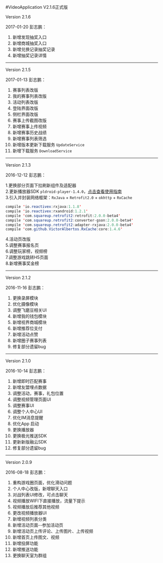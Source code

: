 #VideoApplication V2.1.6正式版

Version 2.1.6

2017-01-20 彭志鹏：

1. 新增发现抽奖入口
1. 新增商城抽奖入口
1. 新增兑换记录抽奖记录
1. 新增抽奖记录详情

***

Version 2.1.5

2017-01-13 彭志鹏：

1. 赛事列表改版
1. 我的赛事列表改版
1. 活动列表改版
1. 登陆界面改版
1. 侧栏界面改版
1. 赛事上传截图改版
1. 新增赛事上传视频
1. 新增赛事历史战绩
1. 新增赛事列表筛选
1. 新增版本更新下载服务 `UpdateService`
1. 新增下载服务 `DownloadService`

***

Version 2.1.3

2016-12-12 彭志鹏：

1.更换部分页面下拉刷新组件及适配器<br>
2.更新播放器SDK `pldroid-player-1.4.0`，[点击查看使用指南](https://github.com/pili-engineering/PLDroidPlayer/wiki "github地址")<br>
3.引入并封装网络框架：`RxJava` + `Retrofit2.0` + `okhttp` + `RxCache`<br>
```java
compile 'io.reactivex:rxjava:1.1.8'
compile 'io.reactivex:rxandroid:1.2.1'
compile 'com.squareup.retrofit2:retrofit:2.0.0-beta4'
compile 'com.squareup.retrofit2:converter-gson:2.0.0-beta4'
compile 'com.squareup.retrofit2:adapter-rxjava:2.0.0-beta4'
compile 'com.github.VictorAlbertos.RxCache:core:1.4.6'
```
4.活动页改版<br>
5.调整赛事报名页<br>
6.调整玩家榜，视频榜<br>
7.调整游戏跳转H5页面<br>
8.新增赛事奖金榜<br>

***

Version 2.1.2

2016-11-16 彭志鹏：

1. 更换录屏模块
1. 优化摄像模块
1. 调整飞磨豆相关UI
1. 新增我的钱包模块
1. 新增视界商城模块
1. 新增推荐位支付
1. 新增活动点赞
1. 新增圈子赛事列表
1. 修复部分遗留bug

***

Version 2.1.0

2016-10-14 彭志鹏：

1. 新增即时匹配赛事
1. 新增友盟埋点数据
1. 调整活动，赛事，礼包位置
1. 调整视频管理页面UI
1. 调整赛事UI
1. 调整个人中心UI
1. 优化IM消息提醒
1. 优化App 启动
1. 更换播放器
1. 更换极光推送SDK
1. 更新新版融云SDK
1. 修复部分遗留bug

***

Version 2.0.9

2016-08-18 彭志鹏：

1. 重构游戏圈页面，优化滑动问题
1. 个人中心改版，新增聊天入口
1. 对战列表UI修改，可点击聊天
1. 视频播放WIFI下直接播放，流量下提示
1. 视频播放后推荐其他视频
1. 更改视频播放器UI
1. 新增视频列表分类
1. 新增活动页面--参加活动页
1. 新增活动页上传评论、上传图片、上传视频
1. 新增首页上传图文、视频
1. 新增投屏功能
1. 新增推送功能
1. 更换聊天室为群组


